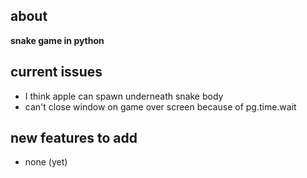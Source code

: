 ## about<br>

**snake game in python**<br>

## current issues

- I think apple can spawn underneath snake body
- can't close window on game over screen because of pg.time.wait

## new features to add

- none (yet)
